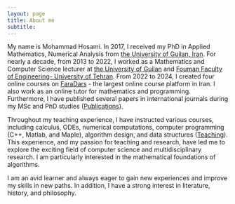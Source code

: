 ```yaml
---
layout: page
title: About me
subtitle: 
---
```




My name is Mohammad Hosami. In 2017, I received my PhD in Applied Mathematics, Numerical Analysis from [the University of Guilan, Iran](https://english.guilan.ac.ir/). For nearly a decade, from 2013 to 2022, I worked as a Mathematics and Computer Science lecturer at [the University of Guilan](https://english.guilan.ac.ir/) and [Fouman Faculty of Engineering- University of Tehran](https://ffeng.ut.ac.ir/en/). From 2022 to 2024, I created four online courses on [FaraDars](https://faradars.org/) - the largest online course platform in Iran. I also work as an online tutor for mathematics and programming. Furthermore, I have published several papers in international journals during my MSc and PhD studies ([Publications](https://mo-hosami.github.io/publications/)).

Throughout my teaching experience, I have instructed various courses, including calculus, ODEs, numerical computations, computer programming (C++, Matlab, and Maple), algorithm design, and data structures ([Teaching](https://mo-hosami.github.io/teaching/)). This experience, and my passion for teaching and research, have led me to explore the exciting field of computer science and multidisciplinary research. I am particularly interested in the mathematical foundations of algorithms.

I am an avid learner and always eager to gain new experiences and improve my skills in new paths. In addition, I have a strong interest in literature, history, and philosophy.
